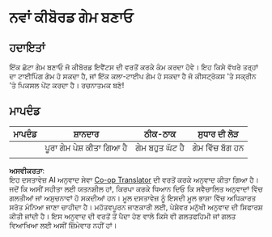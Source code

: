 <!--
CO_OP_TRANSLATOR_METADATA:
{
  "original_hash": "de5384c118e15e4d1d0eaa00fc01b112",
  "translation_date": "2025-08-26T01:10:39+00:00",
  "source_file": "4-typing-game/typing-game/assignment.md",
  "language_code": "pa"
}
-->
# ਨਵਾਂ ਕੀਬੋਰਡ ਗੇਮ ਬਣਾਓ

## ਹਦਾਇਤਾਂ

ਇੱਕ ਛੋਟਾ ਗੇਮ ਬਣਾਓ ਜੋ ਕੀਬੋਰਡ ਇਵੈਂਟਸ ਦੀ ਵਰਤੋਂ ਕਰਕੇ ਕੰਮ ਕਰਦਾ ਹੋਵੇ। ਇਹ ਕਿਸੇ ਵੱਖਰੇ ਤਰ੍ਹਾਂ ਦਾ ਟਾਈਪਿੰਗ ਗੇਮ ਹੋ ਸਕਦਾ ਹੈ, ਜਾਂ ਇੱਕ ਕਲਾ-ਟਾਈਪ ਗੇਮ ਹੋ ਸਕਦਾ ਹੈ ਜੋ ਕੀਸਟ੍ਰੋਕਸ 'ਤੇ ਸਕ੍ਰੀਨ 'ਤੇ ਪਿਕਸਲ ਪੇਂਟ ਕਰਦਾ ਹੈ। ਰਚਨਾਤਮਕ ਬਣੋ!

## ਮਾਪਦੰਡ

| ਮਾਪਦੰਡ | ਸ਼ਾਨਦਾਰ                | ਠੀਕ-ਠਾਕ                 | ਸੁਧਾਰ ਦੀ ਲੋੜ |
| -------- | ------------------------ | ------------------------ | ----------------- |
|          | ਪੂਰਾ ਗੇਮ ਪੇਸ਼ ਕੀਤਾ ਗਿਆ ਹੈ | ਗੇਮ ਬਹੁਤ ਘੱਟ ਹੈ         | ਗੇਮ ਵਿੱਚ ਬੱਗ ਹਨ |
|          |                          |                          |                   |

**ਅਸਵੀਕਰਤਾ**:  
ਇਹ ਦਸਤਾਵੇਜ਼ AI ਅਨੁਵਾਦ ਸੇਵਾ [Co-op Translator](https://github.com/Azure/co-op-translator) ਦੀ ਵਰਤੋਂ ਕਰਕੇ ਅਨੁਵਾਦ ਕੀਤਾ ਗਿਆ ਹੈ। ਜਦੋਂ ਕਿ ਅਸੀਂ ਸਹੀਤਾ ਲਈ ਯਤਨਸ਼ੀਲ ਹਾਂ, ਕਿਰਪਾ ਕਰਕੇ ਧਿਆਨ ਦਿਓ ਕਿ ਸਵੈਚਾਲਿਤ ਅਨੁਵਾਦਾਂ ਵਿੱਚ ਗਲਤੀਆਂ ਜਾਂ ਅਸੁਚਨਾਵਾਂ ਹੋ ਸਕਦੀਆਂ ਹਨ। ਮੂਲ ਦਸਤਾਵੇਜ਼ ਨੂੰ ਇਸਦੀ ਮੂਲ ਭਾਸ਼ਾ ਵਿੱਚ ਅਧਿਕਾਰਤ ਸਰੋਤ ਮੰਨਿਆ ਜਾਣਾ ਚਾਹੀਦਾ ਹੈ। ਮਹੱਤਵਪੂਰਨ ਜਾਣਕਾਰੀ ਲਈ, ਪੇਸ਼ੇਵਰ ਮਨੁੱਖੀ ਅਨੁਵਾਦ ਦੀ ਸਿਫਾਰਸ਼ ਕੀਤੀ ਜਾਂਦੀ ਹੈ। ਇਸ ਅਨੁਵਾਦ ਦੀ ਵਰਤੋਂ ਤੋਂ ਪੈਦਾ ਹੋਣ ਵਾਲੇ ਕਿਸੇ ਵੀ ਗਲਤਫਹਿਮੀ ਜਾਂ ਗਲਤ ਵਿਆਖਿਆ ਲਈ ਅਸੀਂ ਜ਼ਿੰਮੇਵਾਰ ਨਹੀਂ ਹਾਂ।